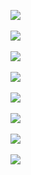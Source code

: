 ![](http://geekresearchlab.net/coursera/crypto1/number-theory-27.jpg)<br><br>
![](http://geekresearchlab.net/coursera/crypto1/number-theory-28.jpg)<br><br>
![](http://geekresearchlab.net/coursera/crypto1/number-theory-29.jpg)<br><br>
![](http://geekresearchlab.net/coursera/crypto1/number-theory-30.jpg)<br><br>
![](http://geekresearchlab.net/coursera/crypto1/number-theory-30-1.jpg)<br><br>
![](http://geekresearchlab.net/coursera/crypto1/number-theory-31.jpg)<br><br>
![](http://geekresearchlab.net/coursera/crypto1/number-theory-32.jpg)<br><br>
![](http://geekresearchlab.net/coursera/crypto1/number-theory-33.jpg)
